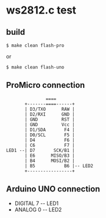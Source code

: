 # ws2812.c test

## build

```shell
$ make clean flash-pro
```
or
```shell
$ make clean flash-uno
```

## ProMicro connection
```
               ====
       +-------====------+
       | D3/TXO      RAW |
       | D2/RXI      GND |
       | GND         RST |
       | GND         Vcc |
       | D1/SDA       F4 |
       | D0/SCL       F5 |
       | D4           F6 |
       | C6           F7 |
LED1 --| D7       SCK/B1 |
       | E6      MISO/B3 |
       | B4      MOSI/B2 |
       | B5           B6 |-- LED2
       +-----------------+
```

## Arduino UNO connection

* DIGITAL 7 -- LED1
* ANALOG  0 -- LED2
